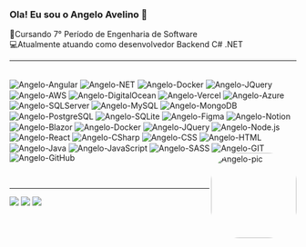 
### Ola! Eu sou o Angelo Avelino 👋

🌱Cursando 7° Período de Engenharia de Software <br>
💻Atualmente atuando como desenvolvedor Backend C# .NET

<hr>


<div style="display: inline_block"><br>
  <img align="center" alt="Angelo-Angular" src="https://img.shields.io/badge/Angular-%23DD0031.svg?logo=angular&logoColor=white">
  <img align="center" alt="Angelo-NET" src="https://img.shields.io/badge/.NET-512BD4?logo=dotnet&logoColor=fff">
  <img align="center" alt="Angelo-Docker" src="https://img.shields.io/badge/Docker-2496ED?logo=docker&logoColor=fff">
  <img align="center" alt="Angelo-JQuery" src="https://img.shields.io/badge/jQuery-0769AD?logo=jquery&logoColor=fff">
  <img align="center" alt="Angelo-AWS" src="https://img.shields.io/badge/AWS-232F3E?logo=amazon-aws&logoColor=white">
  <img align="center" alt="Angelo-DigitalOcean" src="https://img.shields.io/badge/DigitalOcean-0080FF?logo=digitalocean&logoColor=white">
  <img align="center" alt="Angelo-Vercel" src="https://img.shields.io/badge/Vercel-000000?logo=vercel&logoColor=white">
  <img align="center" alt="Angelo-Azure" src="https://img.shields.io/badge/Azure-0078D4?logo=microsoft-azure&logoColor=white">
  <img align="center" alt="Angelo-SQLServer" src="https://img.shields.io/badge/SQL%20Server-CC2927?logo=microsoft-sql-server&logoColor=white">
  <img align="center" alt="Angelo-MySQL" src="https://img.shields.io/badge/MySQL-4479A1?logo=mysql&logoColor=white">
  <img align="center" alt="Angelo-MongoDB" src="https://img.shields.io/badge/MongoDB-47A248?logo=mongodb&logoColor=white">
  <img align="center" alt="Angelo-PostgreSQL" src="https://img.shields.io/badge/PostgreSQL-336791?logo=postgresql&logoColor=white">
  <img align="center" alt="Angelo-SQLite" src="https://img.shields.io/badge/SQLite-003B57?logo=sqlite&logoColor=white">
  <img align="center" alt="Angelo-Figma" src="https://img.shields.io/badge/Figma-F24E1E?logo=figma&logoColor=white">
  <img align="center" alt="Angelo-Notion" src="https://img.shields.io/badge/Notion-000000?logo=notion&logoColor=white">
  <img align="center" alt="Angelo-Blazor" src="https://img.shields.io/badge/.NET%20Blazor-512BD4?logo=dotnet&logoColor=white">
  <img align="center" alt="Angelo-Docker" src="https://img.shields.io/badge/Docker-2496ED?logo=docker&logoColor=white">
  <img align="center" alt="Angelo-JQuery" src="https://img.shields.io/badge/jQuery-0769AD?logo=jquery&logoColor=white">
  <img align="center" alt="Angelo-Node.js" src="https://img.shields.io/badge/Node.js-339933?logo=nodedotjs&logoColor=white">
  <img align="center" alt="Angelo-React" src="https://img.shields.io/badge/React-61DAFB?logo=react&logoColor=black">
  <img align="center" alt="Angelo-CSharp" src="https://img.shields.io/badge/C%23-239120?logo=csharp&logoColor=white">
  <img align="center" alt="Angelo-CSS" src="https://img.shields.io/badge/CSS-1572B6?logo=css3&logoColor=white">
  <img align="center" alt="Angelo-HTML" src="https://img.shields.io/badge/HTML-E34F26?logo=html5&logoColor=white">
  <img align="center" alt="Angelo-Java" src="https://img.shields.io/badge/Java-007396?logo=java&logoColor=white">
  <img align="center" alt="Angelo-JavaScript" src="https://img.shields.io/badge/JavaScript-F7DF1E?logo=javascript&logoColor=black">
  <img align="center" alt="Angelo-SASS" src="https://img.shields.io/badge/SASS-CC6699?logo=sass&logoColor=white">
  <img align="center" alt="Angelo-GIT" src="https://img.shields.io/badge/Git-F05032?logo=git&logoColor=white">
  <img align="center" alt="Angelo-GitHub" src="https://img.shields.io/badge/GitHub-181717?logo=github&logoColor=white">
  <img align="right" alt="Angelo-pic" height="150" style="border-radius:50px;" src="https://images-wixmp-ed30a86b8c4ca887773594c2.wixmp.com/f/c5883c7a-89ab-4521-bf3f-0bc3bf2b69a5/dec0cho-a9fb7b6c-3ce5-4a38-9f52-4131959e688b.gif?token=eyJ0eXAiOiJKV1QiLCJhbGciOiJIUzI1NiJ9.eyJzdWIiOiJ1cm46YXBwOjdlMGQxODg5ODIyNjQzNzNhNWYwZDQxNWVhMGQyNmUwIiwiaXNzIjoidXJuOmFwcDo3ZTBkMTg4OTgyMjY0MzczYTVmMGQ0MTVlYTBkMjZlMCIsIm9iaiI6W1t7InBhdGgiOiJcL2ZcL2M1ODgzYzdhLTg5YWItNDUyMS1iZjNmLTBiYzNiZjJiNjlhNVwvZGVjMGNoby1hOWZiN2I2Yy0zY2U1LTRhMzgtOWY1Mi00MTMxOTU5ZTY4OGIuZ2lmIn1dXSwiYXVkIjpbInVybjpzZXJ2aWNlOmZpbGUuZG93bmxvYWQiXX0.LRS1bJrvo_h0kz-B9t4fGiwEQvLKAtmQjDST4ntK9c0">


   <br><hr>


<div> 
  <a href="https://www.instagram.com/angeloavelinoo/?next=%2F" target="_blank"><img src="https://img.shields.io/badge/-Instagram-%23E4405F?style=for-the-badge&logo=instagram&logoColor=white" target="_blank"></a>
  <a href = "mailto:angeloavelino33211781@gmail.com"><img src="https://img.shields.io/badge/-Gmail-%23333?style=for-the-badge&logo=gmail&logoColor=white" target="_blank"></a>
  <a href="https://www.linkedin.com/in/angelo-avelino-6a1929204/" target="_blank"><img src="https://img.shields.io/badge/-LinkedIn-%230077B5?style=for-the-badge&logo=linkedin&logoColor=white" target="_blank"></a>   
</div>
